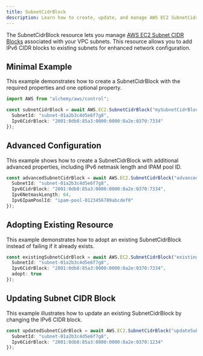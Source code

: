 ```yaml
---
title: SubnetCidrBlock
description: Learn how to create, update, and manage AWS EC2 SubnetCidrBlocks using Alchemy Cloud Control.
---
```


The SubnetCidrBlock resource lets you manage [AWS EC2 Subnet CIDR Blocks](https://docs.aws.amazon.com/ec2/latest/userguide/) associated with your VPC subnets. This resource allows you to add IPv6 CIDR blocks to existing subnets for enhanced network configuration.

## Minimal Example

This example demonstrates how to create a SubnetCidrBlock with the required properties and one optional property.

```ts
import AWS from "alchemy/aws/control";

const subnetCidrBlock = await AWS.EC2.SubnetCidrBlock("mySubnetCidrBlock", {
  SubnetId: "subnet-01a2b3c4d5e6f7g8",
  Ipv6CidrBlock: "2001:0db8:85a3:0000:0000:8a2e:0370:7334"
});
```

## Advanced Configuration

This example shows how to create a SubnetCidrBlock with additional advanced properties, including IPv6 netmask length and IPAM pool ID.

```ts
const advancedSubnetCidrBlock = await AWS.EC2.SubnetCidrBlock("advancedSubnetCidrBlock", {
  SubnetId: "subnet-01a2b3c4d5e6f7g8",
  Ipv6CidrBlock: "2001:0db8:85a3:0000:0000:8a2e:0370:7334",
  Ipv6NetmaskLength: 64,
  Ipv6IpamPoolId: "ipam-pool-0123456789abcdef0"
});
```

## Adopting Existing Resource

This example demonstrates how to adopt an existing SubnetCidrBlock instead of failing if it already exists.

```ts
const existingSubnetCidrBlock = await AWS.EC2.SubnetCidrBlock("existingSubnetCidrBlock", {
  SubnetId: "subnet-01a2b3c4d5e6f7g8",
  Ipv6CidrBlock: "2001:0db8:85a3:0000:0000:8a2e:0370:7334",
  adopt: true
});
```

## Updating Subnet CIDR Block

This example illustrates how to update an existing SubnetCidrBlock by changing the IPv6 CIDR block.

```ts
const updatedSubnetCidrBlock = await AWS.EC2.SubnetCidrBlock("updateSubnetCidrBlock", {
  SubnetId: "subnet-01a2b3c4d5e6f7g8",
  Ipv6CidrBlock: "2001:0db8:85a3:0000:0000:8a2e:0370:1234"
});
```